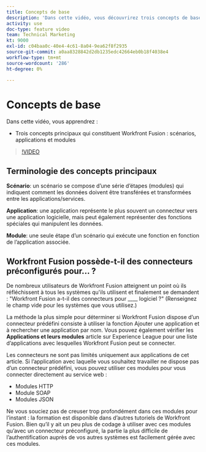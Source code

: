 ```yaml
---
title: Concepts de base
description: 'Dans cette vidéo, vous découvrirez trois concepts de base qui constituent Workfront Fusion : scénarios, applications et modules dans [!DNL Adobe Workfront Fusion].'
activity: use
doc-type: feature video
team: Technical Marketing
kt: 9000
exl-id: c04baa0c-40e4-4c61-8a04-9ea62f8f2935
source-git-commit: a0aa8328842d2db1235edc42664eb0b18f4038e4
workflow-type: tm+mt
source-wordcount: '286'
ht-degree: 0%

---
```


# Concepts de base

Dans cette vidéo, vous apprendrez :

* Trois concepts principaux qui constituent Workfront Fusion : scénarios, applications et modules

>[!VIDEO](https://video.tv.adobe.com/v/335260/?quality=12)

## Terminologie des concepts principaux

**Scénario**: un scénario se compose d’une série d’étapes (modules) qui indiquent comment les données doivent être transférées et transformées entre les applications/services.

**Application**: une application représente le plus souvent un connecteur vers une application logicielle, mais peut également représenter des fonctions spéciales qui manipulent les données.

**Module**: une seule étape d’un scénario qui exécute une fonction en fonction de l’application associée.

## Workfront Fusion possède-t-il des connecteurs préconfigurés pour... ?

De nombreux utilisateurs de Workfront Fusion atteignent un point où ils réfléchissent à tous les systèmes qu&#39;ils utilisent et finalement se demandent : &quot;Workfront Fusion a-t-il des connecteurs pour ____ logiciel ?&quot; (Renseignez le champ vide pour les systèmes que vous utilisez.)

La méthode la plus simple pour déterminer si Workfront Fusion dispose d’un connecteur prédéfini consiste à utiliser la fonction Ajouter une application et à rechercher une application par nom. Vous pouvez également vérifier les **Applications et leurs modules** article sur Experience League pour une liste d’applications avec lesquelles Workfront Fusion peut se connecter.

Les connecteurs ne sont pas limités uniquement aux applications de cet article. Si l’application avec laquelle vous souhaitez travailler ne dispose pas d’un connecteur prédéfini, vous pouvez utiliser ces modules pour vous connecter directement au service web :

* Modules HTTP
* Module SOAP
* Modules JSON

Ne vous souciez pas de creuser trop profondément dans ces modules pour l’instant : la formation est disponible dans d’autres tutoriels de Workfront Fusion. Bien qu’il y ait un peu plus de codage à utiliser avec ces modules qu’avec un connecteur préconfiguré, la partie la plus difficile de l’authentification auprès de vos autres systèmes est facilement gérée avec ces modules.
